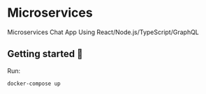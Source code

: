 # Microservices

Microservices Chat App Using React/Node.js/TypeScript/GraphQL

## Getting started 🚀

Run: 
```
docker-compose up
```